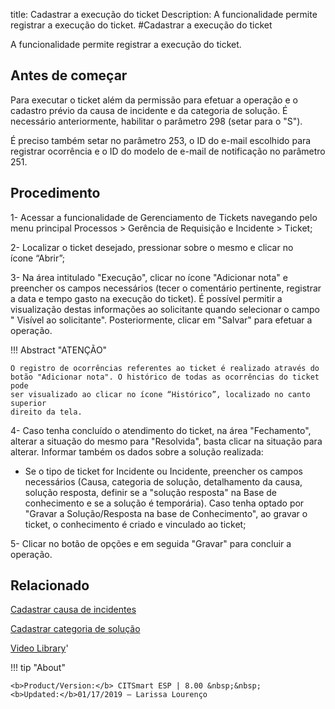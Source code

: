 title: Cadastrar a execução do ticket
Description: A funcionalidade permite registrar a execução do ticket.
#Cadastrar a execução do ticket

A funcionalidade permite registrar a execução do ticket.

Antes de começar
----------------

Para executar o ticket além da permissão para efetuar a operação e o cadastro
prévio da causa de incidente e da categoria de solução. É necessário
anteriormente, habilitar o parâmetro 298 (setar para o "S").

É preciso também setar no parâmetro 253, o ID do e-mail escolhido para registrar
ocorrência e o ID do modelo de e-mail de notificação no parâmetro 251.

Procedimento 
-------------

1-  Acessar a funcionalidade de Gerenciamento de Tickets navegando pelo menu
    principal Processos \> Gerência de Requisição e Incidente \> Ticket;

2-  Localizar o ticket desejado, pressionar sobre o mesmo e clicar no
    ícone “Abrir”;

3-  Na área intitulado "Execução", clicar no ícone "Adicionar nota" e preencher
    os campos necessários (tecer o comentário pertinente, registrar a data e
    tempo gasto na execução do ticket). É possível permitir a visualização
    destas informações ao solicitante quando selecionar o campo " Visível ao
    solicitante". Posteriormente, clicar em "Salvar" para efetuar a operação.

!!! Abstract "ATENÇÃO"

    O registro de ocorrências referentes ao ticket é realizado através do
    botão "Adicionar nota". O histórico de todas as ocorrências do ticket pode
    ser visualizado ao clicar no ícone “Histórico”, localizado no canto superior
    direito da tela.

4-  Caso tenha concluído o atendimento do ticket, na área "Fechamento", alterar
    a situação do mesmo para "Resolvida", basta clicar na situação para alterar.
    Informar também os dados sobre a solução realizada:

   -   Se o tipo de ticket for Incidente ou Incidente, preencher os campos
       necessários (Causa, categoria de solução, detalhamento da causa, solução
       resposta, definir se a "solução resposta" na Base de conhecimento e se a
       solução é temporária). Caso tenha optado por "Gravar a Solução/Resposta
       na base de Conhecimento", ao gravar o ticket, o conhecimento é criado e
       vinculado ao ticket;

5-  Clicar no botão de opções e em seguida "Gravar" para concluir a operação.

Relacionado
-----------

[Cadastrar causa de incidentes](/pt-br/citsmart-esp-8/processes/portfolio-and-catalog/configuration/register-cause-incidents.html)

[Cadastrar categoria de solução](/pt-br/citsmart-esp-8/processes/portfolio-and-catalog/configuration/register-solution-category.html)

<i class='fa fa-youtube-play  fa-2x' style='color:#97ce17;vertical-align: middle;'> </i> [Video Library](https://www.youtube.com/playlist?list=PLB5qK2uzf2ROn4Xs6UdH84Ujzta2iJ6Ei)'

!!! tip "About"

    <b>Product/Version:</b> CITSmart ESP | 8.00 &nbsp;&nbsp;
    <b>Updated:</b>01/17/2019 – Larissa Lourenço

